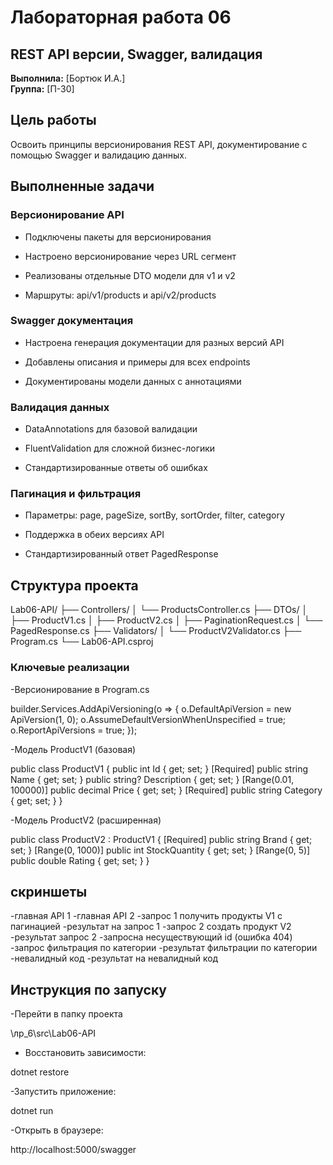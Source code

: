 ﻿# Лабораторная работа 06

## REST API версии, Swagger, валидация

**Выполнила:** [Бортюк И.А.]  
**Группа:** [П-30] 

## Цель работы

Освоить принципы версионирования REST API, документирование с помощью Swagger и валидацию данных.

## Выполненные задачи

### Версионирование API

- Подключены пакеты для версионирования

- Настроено версионирование через URL сегмент

- Реализованы отдельные DTO модели для v1 и v2

- Маршруты: api/v1/products и api/v2/products

### Swagger документация

- Настроена генерация документации для разных версий API

- Добавлены описания и примеры для всех endpoints

- Документированы модели данных с аннотациями

### Валидация данных

- DataAnnotations для базовой валидации

- FluentValidation для сложной бизнес-логики

- Стандартизированные ответы об ошибках

### Пагинация и фильтрация

- Параметры: page, pageSize, sortBy, sortOrder, filter, category

- Поддержка в обеих версиях API

- Стандартизированный ответ PagedResponse<T>


## Структура проекта

Lab06-API/
├── Controllers/
│   └── ProductsController.cs
├── DTOs/
│   ├── ProductV1.cs
│   ├── ProductV2.cs
│   ├── PaginationRequest.cs
│   └── PagedResponse.cs
├── Validators/
│   └── ProductV2Validator.cs
├── Program.cs
└── Lab06-API.csproj

### Ключевые реализации
-Версионирование в Program.cs

builder.Services.AddApiVersioning(o =>
{
    o.DefaultApiVersion = new ApiVersion(1, 0);
    o.AssumeDefaultVersionWhenUnspecified = true;
    o.ReportApiVersions = true;
});

-Модель ProductV1 (базовая)

public class ProductV1
{
    public int Id { get; set; }
    [Required] public string Name { get; set; }
    public string? Description { get; set; }
    [Range(0.01, 100000)] public decimal Price { get; set; }
    [Required] public string Category { get; set; }
}

-Модель ProductV2 (расширенная)

public class ProductV2 : ProductV1
{
    [Required] public string Brand { get; set; }
    [Range(0, 1000)] public int StockQuantity { get; set; }
    [Range(0, 5)] public double Rating { get; set; }
}

## скриншеты

-главная API 1
-главная API 2
-запрос 1 получить продукты V1 с пагинацией
-результат на запрос 1
-запрос 2 создать продукт V2
-результат  запрос 2
-запросна несуществующий id (ошибка 404)
-запрос фильтрация по категории
-результат фильтрации по категории
-невалидный код
-результат на невалидный код

## Инструкция по запуску

-Перейти в папку проекта

\лр_6\src\Lab06-API

- Восстановить зависимости:

dotnet restore

-Запустить приложение:

dotnet run

-Открыть в браузере:

http://localhost:5000/swagger
